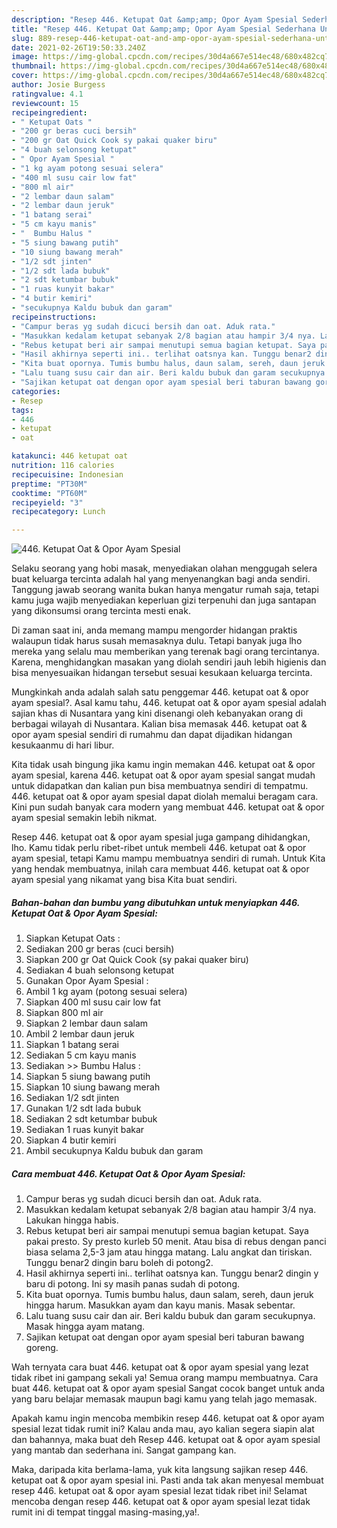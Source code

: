 ```yaml
---
description: "Resep 446. Ketupat Oat &amp;amp; Opor Ayam Spesial Sederhana Untuk Jualan"
title: "Resep 446. Ketupat Oat &amp;amp; Opor Ayam Spesial Sederhana Untuk Jualan"
slug: 889-resep-446-ketupat-oat-and-amp-opor-ayam-spesial-sederhana-untuk-jualan
date: 2021-02-26T19:50:33.240Z
image: https://img-global.cpcdn.com/recipes/30d4a667e514ec48/680x482cq70/446-ketupat-oat-opor-ayam-spesial-foto-resep-utama.jpg
thumbnail: https://img-global.cpcdn.com/recipes/30d4a667e514ec48/680x482cq70/446-ketupat-oat-opor-ayam-spesial-foto-resep-utama.jpg
cover: https://img-global.cpcdn.com/recipes/30d4a667e514ec48/680x482cq70/446-ketupat-oat-opor-ayam-spesial-foto-resep-utama.jpg
author: Josie Burgess
ratingvalue: 4.1
reviewcount: 15
recipeingredient:
- " Ketupat Oats "
- "200 gr beras cuci bersih"
- "200 gr Oat Quick Cook sy pakai quaker biru"
- "4 buah selonsong ketupat"
- " Opor Ayam Spesial "
- "1 kg ayam potong sesuai selera"
- "400 ml susu cair low fat"
- "800 ml air"
- "2 lembar daun salam"
- "2 lembar daun jeruk"
- "1 batang serai"
- "5 cm kayu manis"
- "  Bumbu Halus "
- "5 siung bawang putih"
- "10 siung bawang merah"
- "1/2 sdt jinten"
- "1/2 sdt lada bubuk"
- "2 sdt ketumbar bubuk"
- "1 ruas kunyit bakar"
- "4 butir kemiri"
- "secukupnya Kaldu bubuk dan garam"
recipeinstructions:
- "Campur beras yg sudah dicuci bersih dan oat. Aduk rata."
- "Masukkan kedalam ketupat sebanyak 2/8 bagian atau hampir 3/4 nya. Lakukan hingga habis."
- "Rebus ketupat beri air sampai menutupi semua bagian ketupat. Saya pakai presto. Sy presto kurleb 50 menit. Atau bisa di rebus dengan panci biasa selama 2,5-3 jam atau hingga matang. Lalu angkat dan tiriskan. Tunggu benar2 dingin baru boleh di potong2."
- "Hasil akhirnya seperti ini.. terlihat oatsnya kan. Tunggu benar2 dingin y baru di potong. Ini sy masih panas sudah di potong."
- "Kita buat opornya. Tumis bumbu halus, daun salam, sereh, daun jeruk hingga harum. Masukkan ayam dan kayu manis. Masak sebentar."
- "Lalu tuang susu cair dan air. Beri kaldu bubuk dan garam secukupnya. Masak hingga ayam matang."
- "Sajikan ketupat oat dengan opor ayam spesial beri taburan bawang goreng."
categories:
- Resep
tags:
- 446
- ketupat
- oat

katakunci: 446 ketupat oat 
nutrition: 116 calories
recipecuisine: Indonesian
preptime: "PT30M"
cooktime: "PT60M"
recipeyield: "3"
recipecategory: Lunch

---
```



![446. Ketupat Oat &amp; Opor Ayam Spesial](https://img-global.cpcdn.com/recipes/30d4a667e514ec48/680x482cq70/446-ketupat-oat-opor-ayam-spesial-foto-resep-utama.jpg)

Selaku seorang yang hobi masak, menyediakan olahan menggugah selera buat keluarga tercinta adalah hal yang menyenangkan bagi anda sendiri. Tanggung jawab seorang  wanita bukan hanya mengatur rumah saja, tetapi kamu juga wajib menyediakan keperluan gizi terpenuhi dan juga santapan yang dikonsumsi orang tercinta mesti enak.

Di zaman  saat ini, anda memang mampu mengorder hidangan praktis walaupun tidak harus susah memasaknya dulu. Tetapi banyak juga lho mereka yang selalu mau memberikan yang terenak bagi orang tercintanya. Karena, menghidangkan masakan yang diolah sendiri jauh lebih higienis dan bisa menyesuaikan hidangan tersebut sesuai kesukaan keluarga tercinta. 



Mungkinkah anda adalah salah satu penggemar 446. ketupat oat &amp; opor ayam spesial?. Asal kamu tahu, 446. ketupat oat &amp; opor ayam spesial adalah sajian khas di Nusantara yang kini disenangi oleh kebanyakan orang di berbagai wilayah di Nusantara. Kalian bisa memasak 446. ketupat oat &amp; opor ayam spesial sendiri di rumahmu dan dapat dijadikan hidangan kesukaanmu di hari libur.

Kita tidak usah bingung jika kamu ingin memakan 446. ketupat oat &amp; opor ayam spesial, karena 446. ketupat oat &amp; opor ayam spesial sangat mudah untuk didapatkan dan kalian pun bisa membuatnya sendiri di tempatmu. 446. ketupat oat &amp; opor ayam spesial dapat diolah memalui beragam cara. Kini pun sudah banyak cara modern yang membuat 446. ketupat oat &amp; opor ayam spesial semakin lebih nikmat.

Resep 446. ketupat oat &amp; opor ayam spesial juga gampang dihidangkan, lho. Kamu tidak perlu ribet-ribet untuk membeli 446. ketupat oat &amp; opor ayam spesial, tetapi Kamu mampu membuatnya sendiri di rumah. Untuk Kita yang hendak membuatnya, inilah cara membuat 446. ketupat oat &amp; opor ayam spesial yang nikamat yang bisa Kita buat sendiri.

<!--inarticleads1-->

##### Bahan-bahan dan bumbu yang dibutuhkan untuk menyiapkan 446. Ketupat Oat &amp; Opor Ayam Spesial:

1. Siapkan  Ketupat Oats :
1. Sediakan 200 gr beras (cuci bersih)
1. Siapkan 200 gr Oat Quick Cook (sy pakai quaker biru)
1. Sediakan 4 buah selonsong ketupat
1. Gunakan  Opor Ayam Spesial :
1. Ambil 1 kg ayam (potong sesuai selera)
1. Siapkan 400 ml susu cair low fat
1. Siapkan 800 ml air
1. Siapkan 2 lembar daun salam
1. Ambil 2 lembar daun jeruk
1. Siapkan 1 batang serai
1. Sediakan 5 cm kayu manis
1. Sediakan  &gt;&gt; Bumbu Halus :
1. Siapkan 5 siung bawang putih
1. Siapkan 10 siung bawang merah
1. Sediakan 1/2 sdt jinten
1. Gunakan 1/2 sdt lada bubuk
1. Sediakan 2 sdt ketumbar bubuk
1. Sediakan 1 ruas kunyit bakar
1. Siapkan 4 butir kemiri
1. Ambil secukupnya Kaldu bubuk dan garam




<!--inarticleads2-->

##### Cara membuat 446. Ketupat Oat &amp; Opor Ayam Spesial:

1. Campur beras yg sudah dicuci bersih dan oat. Aduk rata.
1. Masukkan kedalam ketupat sebanyak 2/8 bagian atau hampir 3/4 nya. Lakukan hingga habis.
1. Rebus ketupat beri air sampai menutupi semua bagian ketupat. Saya pakai presto. Sy presto kurleb 50 menit. Atau bisa di rebus dengan panci biasa selama 2,5-3 jam atau hingga matang. Lalu angkat dan tiriskan. Tunggu benar2 dingin baru boleh di potong2.
1. Hasil akhirnya seperti ini.. terlihat oatsnya kan. Tunggu benar2 dingin y baru di potong. Ini sy masih panas sudah di potong.
1. Kita buat opornya. Tumis bumbu halus, daun salam, sereh, daun jeruk hingga harum. Masukkan ayam dan kayu manis. Masak sebentar.
1. Lalu tuang susu cair dan air. Beri kaldu bubuk dan garam secukupnya. Masak hingga ayam matang.
1. Sajikan ketupat oat dengan opor ayam spesial beri taburan bawang goreng.




Wah ternyata cara buat 446. ketupat oat &amp; opor ayam spesial yang lezat tidak ribet ini gampang sekali ya! Semua orang mampu membuatnya. Cara buat 446. ketupat oat &amp; opor ayam spesial Sangat cocok banget untuk anda yang baru belajar memasak maupun bagi kamu yang telah jago memasak.

Apakah kamu ingin mencoba membikin resep 446. ketupat oat &amp; opor ayam spesial lezat tidak rumit ini? Kalau anda mau, ayo kalian segera siapin alat dan bahannya, maka buat deh Resep 446. ketupat oat &amp; opor ayam spesial yang mantab dan sederhana ini. Sangat gampang kan. 

Maka, daripada kita berlama-lama, yuk kita langsung sajikan resep 446. ketupat oat &amp; opor ayam spesial ini. Pasti anda tak akan menyesal membuat resep 446. ketupat oat &amp; opor ayam spesial lezat tidak ribet ini! Selamat mencoba dengan resep 446. ketupat oat &amp; opor ayam spesial lezat tidak rumit ini di tempat tinggal masing-masing,ya!.

